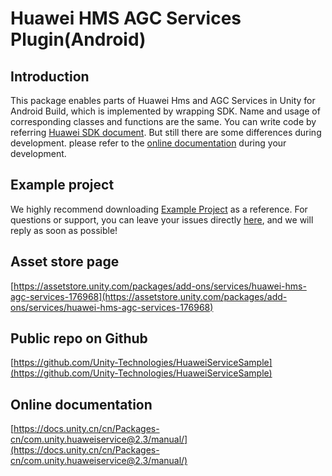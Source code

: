 # Huawei HMS AGC Services Plugin(Android)
## Introduction
This package enables parts of Huawei Hms and AGC Services in Unity for Android Build, which is implemented by wrapping SDK. Name and usage of corresponding classes and functions are the same. You can write code by referring [Huawei SDK document](https://developer.huawei.com/consumer/en/doc/development/HMS-Guides/account-introduction-v4). But still there are some differences during development. please refer to the [online documentation](https://docs.unity.cn/cn/Packages-cn/com.unity.huaweiservice@2.3/manual/) during your development.

## Example project
We highly recommend downloading [Example Project](https://github.com/Unity-Technologies/HuaweiServiceSample/tree/master/Assets/HuaweiServiceDemo) as a reference. For questions or support, you can leave your issues directly [here](https://github.com/Unity-Technologies/HuaweiServiceSample/issues), and we will reply as soon as possible!

## Asset store page
[https://assetstore.unity.com/packages/add-ons/services/huawei-hms-agc-services-176968](https://assetstore.unity.com/packages/add-ons/services/huawei-hms-agc-services-176968)

## Public repo on Github
[https://github.com/Unity-Technologies/HuaweiServiceSample](https://github.com/Unity-Technologies/HuaweiServiceSample)

## Online documentation
[https://docs.unity.cn/cn/Packages-cn/com.unity.huaweiservice@2.3/manual/](https://docs.unity.cn/cn/Packages-cn/com.unity.huaweiservice@2.3/manual/)

